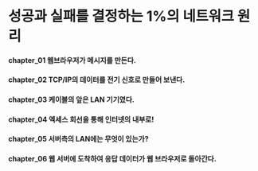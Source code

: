 # 성공과 실패를 결정하는 1%의 네트워크 원리

#### chapter_01 웹브라우저가 메시지를 만든다.
#### chapter_02 TCP/IP의 데이터를 전기 신호로 만들어 보낸다.
#### chapter_03 케이블의 앞은 LAN 기기였다.
#### chapter_04 엑세스 회선을 통해 인터넷의 내부로!
#### chapter_05 서버측의 LAN에는 무엇이 있는가?
#### chapter_06 웹 서버에 도착하여 응답 데이터가 웹 브라우저로 돌아간다.
